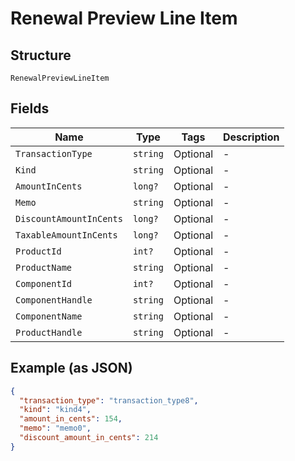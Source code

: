 
# Renewal Preview Line Item

## Structure

`RenewalPreviewLineItem`

## Fields

| Name | Type | Tags | Description |
|  --- | --- | --- | --- |
| `TransactionType` | `string` | Optional | - |
| `Kind` | `string` | Optional | - |
| `AmountInCents` | `long?` | Optional | - |
| `Memo` | `string` | Optional | - |
| `DiscountAmountInCents` | `long?` | Optional | - |
| `TaxableAmountInCents` | `long?` | Optional | - |
| `ProductId` | `int?` | Optional | - |
| `ProductName` | `string` | Optional | - |
| `ComponentId` | `int?` | Optional | - |
| `ComponentHandle` | `string` | Optional | - |
| `ComponentName` | `string` | Optional | - |
| `ProductHandle` | `string` | Optional | - |

## Example (as JSON)

```json
{
  "transaction_type": "transaction_type8",
  "kind": "kind4",
  "amount_in_cents": 154,
  "memo": "memo0",
  "discount_amount_in_cents": 214
}
```

